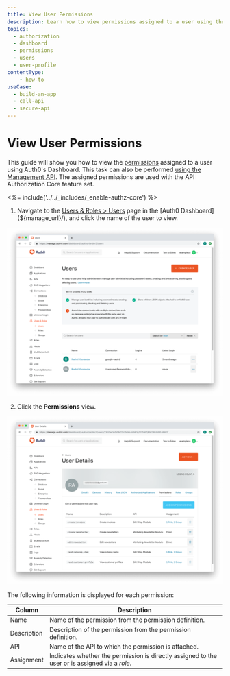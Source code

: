 ```yaml
---
title: View User Permissions
description: Learn how to view permissions assigned to a user using the Auth0 Management Dashboard. For use with Auth0's API Authorization Core feature set.
topics:
  - authorization
  - dashboard
  - permissions
  - users
  - user-profile
contentType: 
    - how-to
useCase:
  - build-an-app
  - call-api
  - secure-api
---
```

# View User Permissions

This guide will show you how to view the [permissions](/authorization/concepts/rbac) assigned to a user using Auth0's Dashboard. This task can also be performed [using the Management API](/api/management/guides/users/view-user-permissions). The assigned permissions are used with the API Authorization Core feature set.

<%= include('../../_includes/_enable-authz-core') %>

1. Navigate to the [Users & Roles > Users](${manage_url}/#/users) page in the [Auth0 Dashboard](${manage_url}/), and click the name of the user to view.

![Select User](/media/articles/authorization/user-list.png)

2. Click the **Permissions** view.

![View Permissions](/media/articles/authorization/user-prof-permissions.png)

The following information is displayed for each permission:

| **Column** | **Description** |
|------------|-----------------|
| Name | Name of the permission from the permission definition. |
| Description | Description of the permission from the permission definition. |
| API | Name of the API to which the permission is attached. |
| Assignment | Indicates whether the permission is directly assigned to the user or is assigned via a <dfn data-key="role">role</dfn>. |
